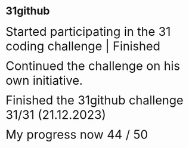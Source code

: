 # 31github

<span style="font-size: 2rem;"> Started participating in the 31 coding challenge | Finished</span>

<span style="font-size: 2rem;"> Continued the challenge on his own initiative.</span>

<span style="font-size: 2rem;">Finished the 31github challenge 31/31 (21.12.2023)</span>

<span style="font-size: 2rem;">My progress now 44 / 50</span>
